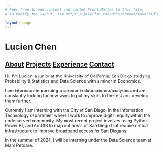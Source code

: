```yaml
---
# Feel free to add content and custom Front Matter to this file.
# To modify the layout, see https://jekyllrb.com/docs/themes/#overriding-theme-defaults

layout: page
---
```

# Lucien Chen

## [About](https://lucienqchen.github.io/) [Projects](https://lucienqchen.github.io/projects/) [Experience](https://lucienqchen.github.io/experience/) [Contact](https://lucienqchen.github.io/contact_me/)

Hi, I'm Lucien, a junior at the University of California, San Diego studying Probability & Statistics and Data Science with a minor in Economics.

I am interested in pursuing a careeer in data science/analytics and am constantly looking for new ways to put my skills to the test and develop them further.

Currently I am interning with the City of San Diego, in the Information Technology department where I work to improve digital equity within the underserved community. My most recent project involves using Python, Power BI, and ArcGIS to map out areas of San Diego that require critical infrastructure to improve broadband access for San Diegans. 

In the summer of 2024, I will be interning under the Data Science team at Mars Petcare.
